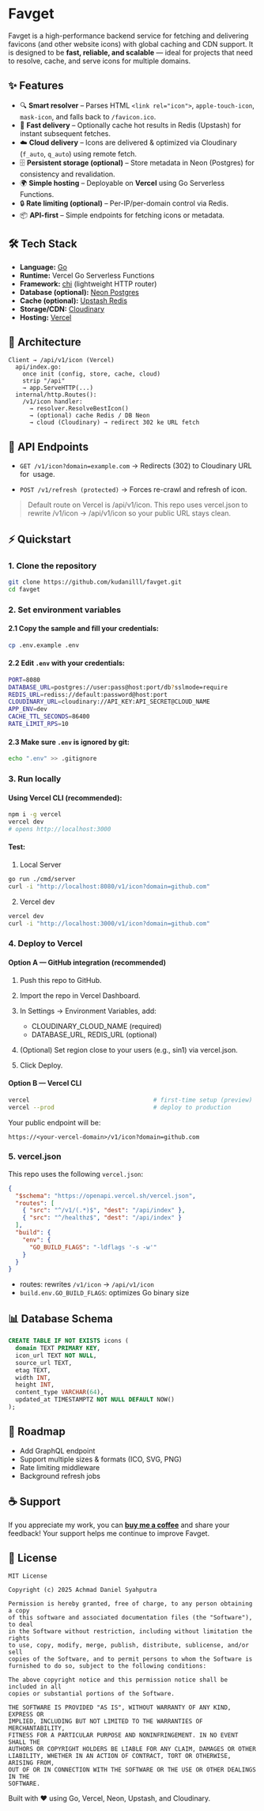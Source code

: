 # Favget

Favget is a high-performance backend service for fetching and delivering favicons (and other website icons) with global caching and CDN support.
It is designed to be **fast, reliable, and scalable** — ideal for projects that need to resolve, cache, and serve icons for multiple domains.

## ✨ Features

- 🔍 **Smart resolver** – Parses HTML `<link rel="icon">`, `apple-touch-icon`, `mask-icon`, and falls back to `/favicon.ico`.
- 🚀 **Fast delivery** – Optionally cache hot results in Redis (Upstash) for instant subsequent fetches.
- ☁️ **Cloud delivery** – Icons are delivered & optimized via Cloudinary (`f_auto`, `q_auto`) using remote fetch.
- 🗄️ **Persistent storage (optional)** – Store metadata in Neon (Postgres) for consistency and revalidation.
- 🌍 **Simple hosting** – Deployable on **Vercel** using Go Serverless Functions.
- 🔒 **Rate limiting (optional)** – Per-IP/per-domain control via Redis.
- 📦 **API-first** – Simple endpoints for fetching icons or metadata.

## 🛠️ Tech Stack

- **Language:** [Go](https://go.dev/)
- **Runtime:** Vercel Go Serverless Functions
- **Framework:** [chi](https://github.com/go-chi/chi) (lightweight HTTP router)
- **Database (optional):** [Neon Postgres](https://neon.tech/)
- **Cache (optional):** [Upstash Redis](https://upstash.com/)
- **Storage/CDN:** [Cloudinary](https://cloudinary.com/)
- **Hosting:** [Vercel](https://vercel.com/)

## 📐 Architecture

```text
Client → /api/v1/icon (Vercel)
  api/index.go:
    once init (config, store, cache, cloud)
    strip "/api"
    → app.ServeHTTP(...)
  internal/http.Routes():
    /v1/icon handler:
      → resolver.ResolveBestIcon()
      → (optional) cache Redis / DB Neon
      → cloud (Cloudinary) → redirect 302 ke URL fetch
```

## 🚦 API Endpoints

- `GET /v1/icon?domain=example.com`
  → Redirects (302) to Cloudinary URL for <img> usage.

- `POST /v1/refresh (protected)`
  → Forces re-crawl and refresh of icon.

> Default route on Vercel is /api/v1/icon. This repo uses vercel.json to rewrite /v1/icon → /api/v1/icon so your public URL stays clean.

## ⚡ Quickstart

### 1. Clone the repository

```bash
git clone https://github.com/kudanilll/favget.git
cd favget
```

### 2. Set environment variables

#### 2.1 Copy the sample and fill your credentials:

```bash
cp .env.example .env
```

#### 2.2 Edit `.env` with your credentials:

```bash
PORT=8080
DATABASE_URL=postgres://user:pass@host:port/db?sslmode=require
REDIS_URL=rediss://default:password@host:port
CLOUDINARY_URL=cloudinary://API_KEY:API_SECRET@CLOUD_NAME
APP_ENV=dev
CACHE_TTL_SECONDS=86400
RATE_LIMIT_RPS=10
```

#### 2.3 Make sure `.env` is ignored by git:

```bash
echo ".env" >> .gitignore
```

### 3. Run locally

#### Using Vercel CLI (recommended):

```bash
npm i -g vercel
vercel dev
# opens http://localhost:3000
```

#### Test:

1. Local Server

```bash
go run ./cmd/server
curl -i "http://localhost:8080/v1/icon?domain=github.com"
```

2. Vercel dev

```bash
vercel dev
curl -i "http://localhost:3000/v1/icon?domain=github.com"
```

### 4. Deploy to Vercel

#### Option A — GitHub integration (recommended)

1. Push this repo to GitHub.
2. Import the repo in Vercel Dashboard.
3. In Settings → Environment Variables, add:

   - CLOUDINARY_CLOUD_NAME (required)
   - DATABASE_URL, REDIS_URL (optional)

4. (Optional) Set region close to your users (e.g., sin1) via vercel.json.
5. Click Deploy.

#### Option B — Vercel CLI

```bash
vercel                                   # first-time setup (preview)
vercel --prod                            # deploy to production
```

Your public endpoint will be:

```text
https://<your-vercel-domain>/v1/icon?domain=github.com
```

### 5. vercel.json

This repo uses the following `vercel.json`:

```json
{
  "$schema": "https://openapi.vercel.sh/vercel.json",
  "routes": [
    { "src": "^/v1/(.*)$", "dest": "/api/index" },
    { "src": "^/healthz$", "dest": "/api/index" }
  ],
  "build": {
    "env": {
      "GO_BUILD_FLAGS": "-ldflags '-s -w'"
    }
  }
}
```

- routes: rewrites `/v1/icon` → `/api/v1/icon`
- `build.env.GO_BUILD_FLAGS`: optimizes Go binary size

## 📊 Database Schema

```sql
CREATE TABLE IF NOT EXISTS icons (
  domain TEXT PRIMARY KEY,
  icon_url TEXT NOT NULL,
  source_url TEXT,
  etag TEXT,
  width INT,
  height INT,
  content_type VARCHAR(64),
  updated_at TIMESTAMPTZ NOT NULL DEFAULT NOW()
);
```

## 🔮 Roadmap

- Add GraphQL endpoint
- Support multiple sizes & formats (ICO, SVG, PNG)
- Rate limiting middleware
- Background refresh jobs

## ☕ Support

If you appreciate my work, you can [**buy me a coffee**](https://www.buymeacoffee.com/kudanil) and share your feedback! Your support helps me continue to improve Favget.

## 📄 License

```text
MIT License

Copyright (c) 2025 Achmad Daniel Syahputra

Permission is hereby granted, free of charge, to any person obtaining a copy
of this software and associated documentation files (the "Software"), to deal
in the Software without restriction, including without limitation the rights
to use, copy, modify, merge, publish, distribute, sublicense, and/or sell
copies of the Software, and to permit persons to whom the Software is
furnished to do so, subject to the following conditions:

The above copyright notice and this permission notice shall be included in all
copies or substantial portions of the Software.

THE SOFTWARE IS PROVIDED "AS IS", WITHOUT WARRANTY OF ANY KIND, EXPRESS OR
IMPLIED, INCLUDING BUT NOT LIMITED TO THE WARRANTIES OF MERCHANTABILITY,
FITNESS FOR A PARTICULAR PURPOSE AND NONINFRINGEMENT. IN NO EVENT SHALL THE
AUTHORS OR COPYRIGHT HOLDERS BE LIABLE FOR ANY CLAIM, DAMAGES OR OTHER
LIABILITY, WHETHER IN AN ACTION OF CONTRACT, TORT OR OTHERWISE, ARISING FROM,
OUT OF OR IN CONNECTION WITH THE SOFTWARE OR THE USE OR OTHER DEALINGS IN THE
SOFTWARE.
```

Built with ❤️ using Go, Vercel, Neon, Upstash, and Cloudinary.
